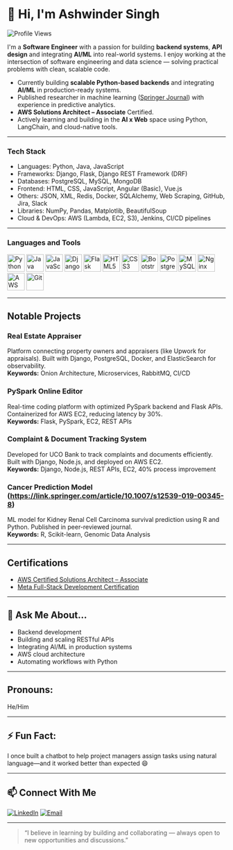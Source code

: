 # 👋 Hi, I'm Ashwinder Singh

![Profile Views](https://komarev.com/ghpvc/?username=ashwindersingh90&color=blue)

I'm a **Software Engineer** with a passion for building **backend systems**, **API design** and integrating **AI/ML** into real-world systems. I enjoy working at the intersection of software engineering and data science — solving practical problems with clean, scalable code.

- Currently building **scalable Python-based backends** and integrating **AI/ML** in production-ready systems.
- Published researcher in machine learning ([Springer Journal](https://link.springer.com/article/10.1007/s12539-019-00345-8)) with experience in predictive analytics.
- **AWS Solutions Architect – Associate** Certified.
- Actively learning and building in the **AI x Web** space using Python, LangChain, and cloud-native tools.

---

### Tech Stack

* Languages: Python, Java, JavaScript
* Frameworks: Django, Flask, Django REST Framework (DRF)
* Databases: PostgreSQL, MySQL, MongoDB
* Frontend: HTML, CSS, JavaScript, Angular (Basic), Vue.js
* Others: JSON, XML, Redis, Docker, SQLAlchemy, Web Scraping, GitHub, Jira, Slack
* Libraries: NumPy, Pandas, Matplotlib, BeautifulSoup
* Cloud & DevOps: AWS (Lambda, EC2, S3), Jenkins, CI/CD pipelines

---

### Languages and Tools
<p align="left"> <img src="https://cdn.jsdelivr.net/gh/devicons/devicon/icons/python/python-original.svg" height="40" width="40" alt="Python"/> <img src="https://cdn.jsdelivr.net/gh/devicons/devicon/icons/java/java-original.svg" height="40" width="40" alt="Java"/> <img src="https://cdn.jsdelivr.net/gh/devicons/devicon/icons/javascript/javascript-original.svg" height="40" width="40" alt="JavaScript"/> <img src="https://cdn.jsdelivr.net/gh/devicons/devicon/icons/django/django-plain.svg" height="40" width="40" alt="Django"/> <img src="https://cdn.jsdelivr.net/gh/devicons/devicon/icons/flask/flask-original.svg" height="40" width="40" alt="Flask"/> <img src="https://cdn.jsdelivr.net/gh/devicons/devicon/icons/html5/html5-original.svg" height="40" width="40" alt="HTML5"/> <img src="https://cdn.jsdelivr.net/gh/devicons/devicon/icons/css3/css3-original.svg" height="40" width="40" alt="CSS3"/> <img src="https://cdn.jsdelivr.net/gh/devicons/devicon/icons/bootstrap/bootstrap-original.svg" height="40" width="40" alt="Bootstrap"/> <img src="https://cdn.jsdelivr.net/gh/devicons/devicon/icons/postgresql/postgresql-original.svg" height="40" width="40" alt="PostgreSQL"/> <img src="https://cdn.jsdelivr.net/gh/devicons/devicon/icons/mysql/mysql-original.svg" height="40" width="40" alt="MySQL"/> <img src="https://cdn.jsdelivr.net/gh/devicons/devicon/icons/nginx/nginx-original.svg" height="40" width="40" alt="Nginx"/> <img src="https://cdn.jsdelivr.net/gh/devicons/devicon/icons/amazonwebservices/amazonwebservices-original.svg" height="40" width="40" alt="AWS"/> <img src="https://cdn.jsdelivr.net/gh/devicons/devicon/icons/git/git-original.svg" height="40" width="40" alt="Git"/> </p>

---

## Notable Projects

### Real Estate Appraiser
Platform connecting property owners and appraisers (like Upwork for appraisals). Built with Django, PostgreSQL, Docker, and ElasticSearch for observability.  
**Keywords:** Onion Architecture, Microservices, RabbitMQ, CI/CD

### PySpark Online Editor
Real-time coding platform with optimized PySpark backend and Flask APIs. Containerized for AWS EC2, reducing latency by 30%.  
**Keywords:** Flask, PySpark, EC2, REST APIs

### Complaint & Document Tracking System
Developed for UCO Bank to track complaints and documents efficiently. Built with Django, Node.js, and deployed on AWS EC2.  
**Keywords:** Django, Node.js, REST APIs, EC2, 40% process improvement

### Cancer Prediction Model (https://link.springer.com/article/10.1007/s12539-019-00345-8)
ML model for Kidney Renal Cell Carcinoma survival prediction using R and Python. Published in peer-reviewed journal.  
**Keywords:** R, Scikit-learn, Genomic Data Analysis

---

## Certifications

- [AWS Certified Solutions Architect – Associate](https://www.credly.com/badges/eb2af13c-c862-4933-931e-ed801035e8c8/linked_in_profile)
- [Meta Full-Stack Development Certification](https://www.coursera.org/account/accomplishments/verify/Q3M6GZGTP8IL)

---

## 💬 Ask Me About...

- Backend development 
- Building and scaling RESTful APIs  
- Integrating AI/ML in production systems  
- AWS cloud architecture  
- Automating workflows with Python  

---

## Pronouns: 
He/Him

---

## ⚡ Fun Fact:
I once built a chatbot to help project managers assign tasks using natural language—and it worked better than expected 😄

---

## 📫 Connect With Me

[![LinkedIn](https://img.shields.io/badge/-LinkedIn-0077B5?style=flat&logo=linkedin&logoColor=white)](https://www.linkedin.com/in/ashwindersingh90/)
[![Email](https://img.shields.io/badge/-Email-D14836?style=flat&logo=gmail&logoColor=white)](mailto:ashwinder221@gmail.com)

---

> “I believe in learning by building and collaborating — always open to new opportunities and discussions.”

